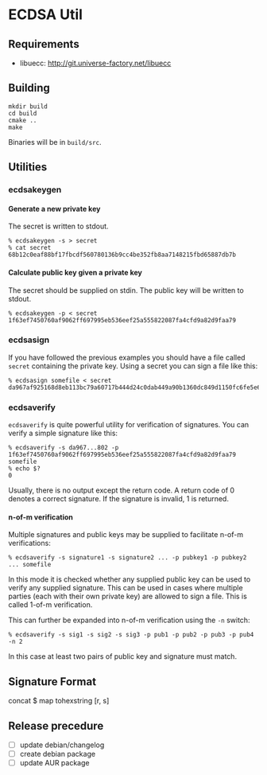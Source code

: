 ECDSA Util
==========

Requirements
------------

  * libuecc: http://git.universe-factory.net/libuecc

Building
--------

    mkdir build
    cd build
    cmake ..
    make

Binaries will be in `build/src`.

Utilities
---------

### ecdsakeygen

#### Generate a new private key

The secret is written to stdout.

    % ecdsakeygen -s > secret
    % cat secret
    68b12c0eaf88bf17fbcdf560780136b9cc4be352fb8aa7148215fbd65887db7b

#### Calculate public key given a private key

The secret should be supplied on stdin. The public key will be written to
stdout.

    % ecdsakeygen -p < secret
    1f63ef7450760af9062ff697995eb536eef25a555822087fa4cfd9a82d9faa79

### ecdsasign  

If you have followed the previous examples you should have a file called
`secret` containing the private key. Using a secret you can sign a file like
this:

    % ecdsasign somefile < secret
    da967af925168d8eb113bc79a60717b444d24c0dab449a90b1360dc849d1150fc6fe5e6656966d2fc88e67d81108deb13836ed66308cf897dd1b8815f6422802

### ecdsaverify  

`ecdsaverify` is quite powerful utility for verification of signatures. You can
verify a simple signature like this:

    % ecdsaverify -s da967...802 -p 1f63ef7450760af9062ff697995eb536eef25a555822087fa4cfd9a82d9faa79 somefile
    % echo $?
    0

Usually, there is no output except the return code. A return code of 0 denotes
a correct signature. If the signature is invalid, 1 is returned.

#### n-of-m verification

Multiple signatures and public keys may be supplied to facilitate n-of-m
verifications:

    % ecdsaverify -s signature1 -s signature2 ... -p pubkey1 -p pubkey2 ... somefile

In this mode it is checked whether any supplied public key can be used to
verify any supplied signature. This can be used in cases where multiple
parties (each with their own private key) are allowed to sign a file. This is
called 1-of-m verification.

This can further be expanded into n-of-m verification using the `-n` switch:

    % ecdsaverify -s sig1 -s sig2 -s sig3 -p pub1 -p pub2 -p pub3 -p pub4 -n 2

In this case at least two pairs of public key and signature must match.

Signature Format
----------------

concat $ map tohexstring [r, s]


Release precedure
-----------------

- [ ] update debian/changelog
- [ ] create debian package
- [ ] update AUR package
